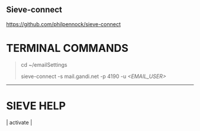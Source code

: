 ## Sieve-connect
https://github.com/philpennock/sieve-connect

# TERMINAL COMMANDS


> cd ~/emailSettings
> 
> sieve-connect -s mail.gandi.net -p 4190 -u _<EMAIL_USER>_  

------------------

# SIEVE HELP

| activate | <script> -- set the currently used script |
| checkscript  | <filename> -- check script on the server |
| deactivate  | turn off sieve processing |
| delete  | <script> -- remove the script from the server :: aka: rm |
| download  | <script> [<filename>] -- retrieve script from server :: aka: get |
| edit | <script> -- retrieve, edit, check, put script |
| help | this help :: aka: ? |
| keywords  | list %KEYWORD substitutions |
| lcd  | local cd: change local working directory |
| list  | list the scripts currently on the server :: aka: dir -or- ls |
| lls  | local ls: look at local filesystem |
| lpwd | local pwd: show local working directory name |
| man  | see docs |
| quit  | goodbye! :: aka: bye exit logout |
| upload  | <filename> [<scriptname>] -- put script on server :: aka: put |
| view | <script> -- show contents of script :: aka: more page show

activate ..... <script> -- set the currently used script
checkscript .. <filename> -- check script on the server
deactivate ... turn off sieve processing
delete ....... <script> -- remove the script from the server :: aka: rm
download ..... <script> [<filename>] -- retrieve script from server :: aka: get
edit ......... <script> -- retrieve, edit, check, put script
help ......... this help :: aka: ?
keywords ..... list %KEYWORD substitutions
lcd .......... local cd: change local working directory
list ......... list the scripts currently on the server :: aka: dir -or- ls
lls .......... local ls: look at local filesystem
lpwd ......... local pwd: show local working directory name
man .......... see docs
quit ......... goodbye! :: aka: bye exit logout
upload ....... <filename> [<scriptname>] -- put script on server :: aka: put
view ......... <script> -- show contents of script :: aka: more page show


#### GANDI INFO 
------------

If you do need to provide connection information use the following:
Host: mail.gandi.net
Port: 4190
Login: Your full email address, such as yourname@example.com
Password: The password for the provided email address


